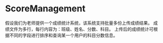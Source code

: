 # ScoreManagement

假设我们为老师提供一个成绩统计系统，该系统支持批量多份上传成绩结果。
成绩文件为多行，每行内容为：班级、姓名、分数、科目。
上传后的成绩统计可根据不同的字段进行排序和查询某一个用户的科目分数信息。